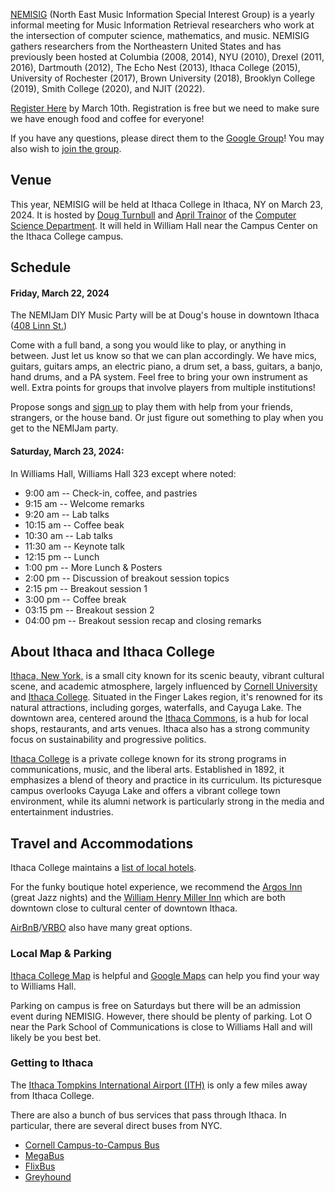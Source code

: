 [NEMISIG](https://nemisig.net) (North East Music Information Special Interest Group) is a yearly informal meeting for Music Information Retrieval researchers who work at the intersection of computer science, mathematics, and music. NEMISIG gathers researchers from the Northeastern United States and has previously been hosted at Columbia (2008, 2014), NYU (2010), Drexel (2011, 2016), Dartmouth (2012), The Echo Nest (2013), Ithaca College (2015), University of Rochester (2017), Brown University (2018), Brooklyn College (2019), Smith College (2020), and NJIT (2022).

[Register Here](https://forms.gle/ENNJFbS5tbBY2PzYA) by March 10th. Registration is free but we need to make sure we have enough food and coffee for everyone!
 

If you have any questions, please direct them to the [Google Group](mailto:nemisig@googlegroups.com)! You may also wish to [join the group](https://groups.google.com/forum/#!forum/nemisig).

## Venue 

This year, NEMISIG will be held at Ithaca College in Ithaca, NY on March 23, 2024. It is hosted by [Doug Turnbull](https://dougturnbull.org/)  and [April Trainor](https://april.trainor.io/) of the [Computer Science Department](https://www.ithaca.edu/academics/school-humanities-and-sciences/computer-science). It will held in William Hall near the Campus Center on the Ithaca College campus.


## Schedule

#### Friday, March 22, 2024 
The NEMIJam DIY Music Party will be at Doug's house in downtown Ithaca ([408 Linn St.](https://www.google.com/maps/place/408+Linn+St,+Ithaca,+NY+14850/@42.4478682,-76.495143,17z/data=!3m1!4b1!4m6!3m5!1s0x89d08186e964fe8f:0x92ef9d625cab75f0!8m2!3d42.4478682!4d-76.495143!16s%2Fg%2F11c253403z?entry=ttu)) 

Come with a full band, a song you would like to play, or anything in between. Just let us know so that we can plan accordingly. We have mics, guitars, guitars amps, an electric piano, a drum set, a bass, guitars, a banjo, hand drums, and a PA system. Feel free to bring your own instrument as well. Extra points for groups that involve players from multiple institutions!

Propose songs and [sign up](https://docs.google.com/spreadsheets/d/1SFimdtwF5PN5RuhGjUGQC1h2mKQKwEOpCD8q3pHx4V0/edit?usp=sharing) to play them with help from your friends, strangers, or the house band. Or just figure out something to play when you get to the NEMIJam party.


#### Saturday, March 23, 2024:
In Williams Hall, Williams Hall 323 except where noted:

* 9:00 am -- Check-in, coffee, and pastries 
* 9:15 am -- Welcome remarks 
* 9:20 am -- Lab talks
* 10:15 am -- Coffee beak
* 10:30 am -- Lab talks
* 11:30 am -- Keynote talk
* 12:15 pm -- Lunch 
* 1:00 pm -- More Lunch & Posters  
* 2:00 pm -- Discussion of breakout session topics
* 2:15 pm -- Breakout session 1
* 3:00 pm  -- Coffee break
* 03:15 pm  -- Breakout session 2
* 04:00 pm  -- Breakout session recap and closing remarks


## About Ithaca and Ithaca College

[Ithaca, New York,](https://www.visitithaca.com/) is a small city known for its scenic beauty, vibrant cultural scene, and academic atmosphere, largely influenced by [Cornell University](https://www.cornell.edu/) and [Ithaca College](https://www.ithaca.edu/). Situated in the Finger Lakes region, it's renowned for its natural attractions, including gorges, waterfalls, and Cayuga Lake. The downtown area, centered around the [Ithaca Commons](https://www.downtownithaca.com/visit-downtown/the-commons/), is a hub for local shops, restaurants, and arts venues. Ithaca also has a strong community focus on sustainability and progressive politics. 

[Ithaca College](https://www.ithaca.edu/) is a private college known for its strong programs in communications, music, and the liberal arts. Established in 1892, it emphasizes a blend of theory and practice in its curriculum. Its picturesque campus overlooks Cayuga Lake and offers a vibrant college town environment, while its alumni network is particularly strong in the media and entertainment industries.

## Travel and Accommodations
Ithaca College maintains a [list of local hotels](https://www.ithaca.edu/orientation/family-and-supporter-resources/area-lodging).

For the funky boutique hotel experience, we recommend the [Argos Inn](https://www.argosinn.com/) (great Jazz nights) and the [William Henry Miller Inn](https://millerinn.com/) which are both downtown close to cultural center of downtown Ithaca.

[AirBnB](https://www.airbnb.com/ithaca-ny/stays)/[VRBO](https://www.vrbo.com/vacation-rentals/usa/new-york/finger-lakes/cayuga-lake/ithaca) also have many great options.

### Local Map & Parking

[Ithaca College Map](https://map.ithaca.edu/) is helpful and 
[Google Maps](https://www.google.com/maps/place/Williams+Hall,+131+Textor+Cir,+Ithaca,+NY+14850/@42.4227246,-76.4976555,17z/data=!3m1!4b1!4m6!3m5!1s0x89d081a58d007475:0xb6edf461ec8df820!8m2!3d42.4227246!4d-76.4950752!16s%2Fg%2F1tdh089t?entry=ttu) can help you find your way to Williams Hall.

Parking on campus is free on Saturdays but there will be an admission event during NEMISIG. However, there should be plenty of parking. Lot O near the Park School of Communications is close to Williams Hall and will likely be you best bet.

### Getting to Ithaca

The [Ithaca Tompkins International Airport (ITH)](https://flyithaca.com/) is only a few miles away from Ithaca College. 

There are also a bunch of bus services that pass through Ithaca. In particular, there are several direct buses from NYC.
* [Cornell Campus-to-Campus Bus](https://fcs.cornell.edu/departments/transportation-delivery-services/campus-campus-bus-service)
* [MegaBus](https://us.megabus.com/journey-planner/journeys?originId=123&destinationId=511&totalPassengers=1)
* [FlixBus](https://shop.flixbus.com/search?departureCity=c0a47c54-53ea-46dc-984b-b764fc0b2fa9&arrivalCity=99c4f86c-3ecb-11ea-8017-02437075395e&route=New+York%2C+NY-Ithaca%2C+NY&rideDate=22.03.2024&adult=1&_locale=en_US&features%5Bfeature.enable_distribusion%5D=1&features%5Bfeature.train_cities_only%5D=0&features%5Bfeature.auto_update_disabled%5D=0&features%5Bfeature.webc_search_station_suggestions_enabled%5D=0&features%5Bfeature.webc_search_limited_product_list%5D=0&features%5Bfeature.darken_page%5D=1&_sp=47d6c44f-18aa-491f-996f-c795e773ce62&_spnuid=81740b36-8732-4bbc-9be2-cbcc25a41719_1706197466373)
* [Greyhound](https://www.greyhound.com/bus/ithaca-ny)


